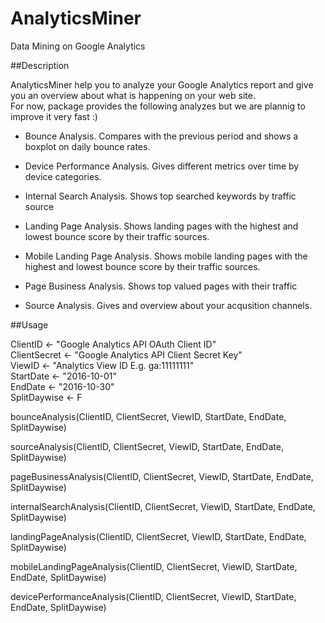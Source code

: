 # AnalyticsMiner
Data Mining on Google Analytics

##Description

AnalyticsMiner help you to analyze your Google Analytics report and give you an overview about what is happening on your web site.  
For now, package provides the following analyzes but we are plannig to improve it very fast :)

* Bounce Analysis. Compares with the previous period and shows a boxplot on daily bounce rates.  

* Device Performance Analysis. Gives different metrics over time by device categories.  

* Internal Search Analysis. Shows top searched keywords by traffic source  

* Landing Page Analysis. Shows landing pages with the highest and lowest bounce score by their traffic sources.  

* Mobile Landing Page Analysis. Shows mobile landing pages with the highest and lowest bounce score by their traffic sources.  

* Page Business Analysis. Shows top valued pages with their traffic  

* Source Analysis. Gives and overview about your acqusition channels.  


##Usage


ClientID <- "Google Analytics API OAuth Client ID"  
ClientSecret <- "Google Analytics API Client Secret Key"  
ViewID <- "Analytics View ID E.g. ga:11111111"  
StartDate <- "2016-10-01"  
EndDate <- "2016-10-30"  
SplitDaywise <- F  


bounceAnalysis(ClientID, ClientSecret, ViewID, StartDate, EndDate, SplitDaywise)  

sourceAnalysis(ClientID, ClientSecret, ViewID, StartDate, EndDate, SplitDaywise)  

pageBusinessAnalysis(ClientID, ClientSecret, ViewID, StartDate, EndDate, SplitDaywise)  

internalSearchAnalysis(ClientID, ClientSecret, ViewID, StartDate, EndDate, SplitDaywise)  

landingPageAnalysis(ClientID, ClientSecret, ViewID, StartDate, EndDate, SplitDaywise)  

mobileLandingPageAnalysis(ClientID, ClientSecret, ViewID, StartDate, EndDate, SplitDaywise)  

devicePerformanceAnalysis(ClientID, ClientSecret, ViewID, StartDate, EndDate, SplitDaywise)  

